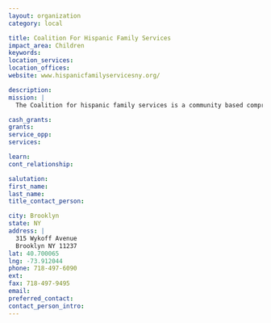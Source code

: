 ```yaml
---
layout: organization
category: local

title: Coalition For Hispanic Family Services
impact_area: Children
keywords: 
location_services: 
location_offices: 
website: www.hispanicfamilyservicesny.org/

description: 
mission: |
  The Coalition for hispanic family services is a community based comprehensive family service agency, servicing North Brooklyn and adjacent communities.  It's goal is to empower children.

cash_grants: 
grants: 
service_opp: 
services: 

learn: 
cont_relationship: 

salutation: 
first_name: 
last_name: 
title_contact_person: 

city: Brooklyn
state: NY
address: |
  315 Wykoff Avenue     
  Brooklyn NY 11237
lat: 40.700065
lng: -73.912044
phone: 718-497-6090
ext: 
fax: 718-497-9495
email: 
preferred_contact: 
contact_person_intro: 
---
```

